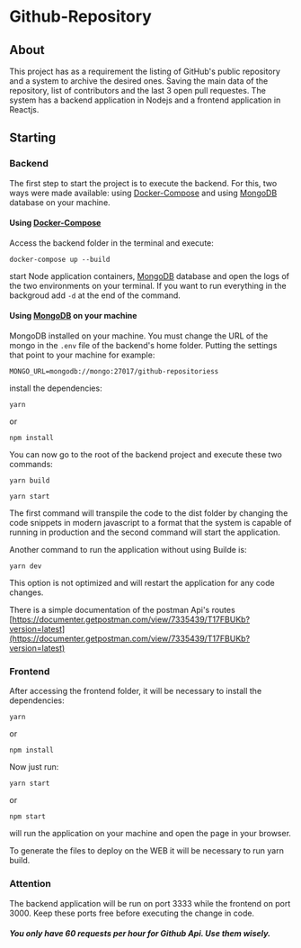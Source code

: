# Github-Repository ###

## About ##

This project has as a requirement the listing of GitHub's public repository and a system to archive the desired ones. Saving the main data of the repository, list of contributors and the last 3 open pull requestes.
The system has a backend application in Nodejs and a frontend application in Reactjs.

## Starting ##

### Backend 

The first step to start the project is to execute the backend.
For this, two ways were made available: using [Docker-Compose](https://docs.docker.com/compose/) and using [MongoDB](https://www.mongodb.com/) database on your machine.

#### Using [Docker-Compose](https://docs.docker.com/compose/)

Access the backend folder in the terminal and execute:

```
docker-compose up --build
```
start Node application containers, [MongoDB](https://www.mongodb.com/) database and open the logs of the two environments on your terminal. If you want to run everything in the backgroud add ``` -d ``` at the end of the command.

#### Using [MongoDB](https://www.mongodb.com/) on your machine 

MongoDB installed on your machine. You must change the URL of the mongo in the ``` .env ``` file of the backend's home folder. Putting the settings that point to your machine for example:

```
MONGO_URL=mongodb://mongo:27017/github-repositoriess
```
install the dependencies:

```
yarn 
```
or 
```
npm install
```
You can now go to the root of the backend project and execute these two commands:
```
yarn build

yarn start
```
The first command will transpile the code to the dist folder by changing the code snippets in modern javascript to a format that the system is capable of running in production and the second command will start the application.

Another command to run the application without using Builde is:
```
yarn dev
```
This option is not optimized and will restart the application for any code changes.

There is a simple documentation of the postman Api's routes
[https://documenter.getpostman.com/view/7335439/T17FBUKb?version=latest](https://documenter.getpostman.com/view/7335439/T17FBUKb?version=latest)

### Frontend 

After accessing the frontend folder, it will be necessary to install the dependencies:

```
yarn 
```
or 
```
npm install
```
Now just run:
```
yarn start
```
or 
```
npm start
```
will run the application on your machine and open the page in your browser.

To generate the files to deploy on the WEB it will be necessary to run yarn build.

### Attention ###

The backend application will be run on port 3333 while the frontend on port 3000. Keep these ports free before executing the change in code.
##### You only have 60 requests per hour for Github Api. Use them wisely. #####
